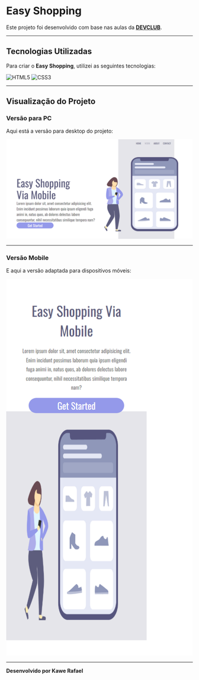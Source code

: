 # Easy Shopping

Este projeto foi desenvolvido com base nas aulas da [**DEVCLUB**](https://aulas.devclub.com.br/m/courses).

---

## Tecnologias Utilizadas

Para criar o **Easy Shopping**, utilizei as seguintes tecnologias:

![HTML5](https://img.shields.io/badge/HTML5-E34F26?style=for-the-badge&logo=html5&logoColor=white)
![CSS3](https://img.shields.io/badge/CSS3-1572B6?style=for-the-badge&logo=css3&logoColor=white)

---

## Visualização do Projeto

### Versão para PC
Aqui está a versão para desktop do projeto:

![Versão PC](https://github.com/kawe-Rafael/EASY-SHOPPING/blob/main/img/pagina%20PC.png.png?raw=true)

---

### Versão Mobile
E aqui a versão adaptada para dispositivos móveis:

![Versão Mobile](https://github.com/kawe-Rafael/EASY-SHOPPING/blob/main/img/pagina%20MOBILE.png.png?raw=true)

---

**Desenvolvido por Kawe Rafael**
